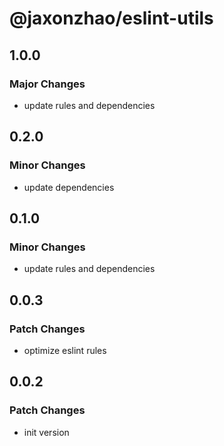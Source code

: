 # @jaxonzhao/eslint-utils

## 1.0.0

### Major Changes

- update rules and dependencies

## 0.2.0

### Minor Changes

- update dependencies

## 0.1.0

### Minor Changes

- update rules and dependencies

## 0.0.3

### Patch Changes

- optimize eslint rules

## 0.0.2

### Patch Changes

- init version
